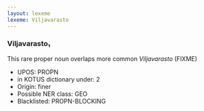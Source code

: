 ```yaml
---
layout: lexeme
lexeme: Viljavarasto
---
```


###  Viljavarasto₁

This rare proper noun overlaps more common *Viljavarasto* (FIXME)
* UPOS:  PROPN
* in KOTUS dictionary under:  2
* Origin:  finer
* Possible NER class:  GEO
* Blacklisted:  PROPN-BLOCKING

